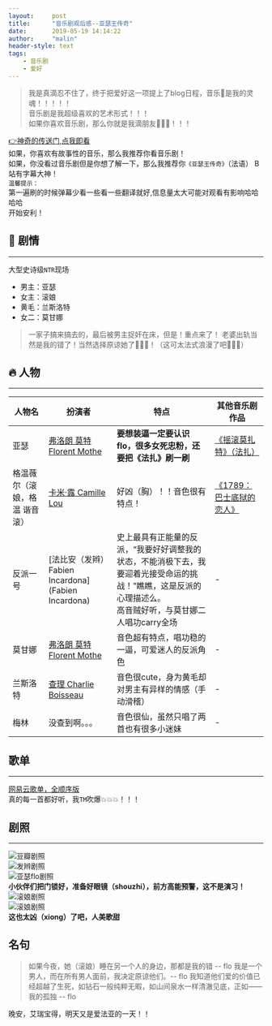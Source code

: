 ```yaml
---
layout:     post
title:      "音乐剧观后感--亚瑟王传奇"
date:       2019-05-19 14:14:22
author:     "malin"
header-style: text
tags:
    - 音乐剧
    - 爱好
---
```


> 我是真滴忍不住了，终于把爱好这一项提上了blog日程，音乐🎵是我的灵魂！！！！！<br/>
> 音乐剧是我超级喜欢的艺术形式！！！<br/>
> 如果你喜欢音乐剧，那么你就是我滴朋友💪💪💪！！！

[👉神奇的传送门,点我即看](https://www.bilibili.com/video/av6976555) <br/>
如果，你喜欢有故事性的音乐，那么我推荐你看音乐剧！<br/>
如果，你没看过音乐剧但是你想了解一下，那么我推荐你``《亚瑟王传奇》``（法语） B站有字幕大神！<br/>
``温馨提示：``<br/>
第一遍刷的时候弹幕少看一些看一些翻译就好,信息量太大可能对观看有影响哈哈哈哈<br/>
开始安利！<br/>

## 🌈 剧情
---

大型史诗级``NTR``现场
- 男主：亚瑟
- 女主：滚娘
- 黄毛：兰斯洛特
- 女二：莫甘娜
> 一家子搞来搞去的，最后被男主捉奸在床，但是！重点来了！
> 老婆出轨当然是我的错了！当然选择原谅她了💚💚💚！（这可太法式浪漫了吧🌹🌹🌹）

## 🔥 人物
---

| 人物名 | 扮演者 | 特点 | 其他音乐剧作品 |
| - | - | - | - |
| 亚瑟   | [弗洛朗 莫特 Florent Mothe](https://baike.baidu.com/item/Florent%20Mothe/10052036?fr=aladdin) | **要想装逼一定要认识flo，很多女死忠粉，还要把《法扎》刷一刷** | [《摇滚莫扎特》（法扎）](https://www.bilibili.com/video/av3058236) |
| 格温薇尔（滚娘，格温 谐音 滚）   | [卡米·露 Camille Lou](https://movie.douban.com/celebrity/1396740/) | 好凶（胸）！！音色很有特点！ | [《1789：巴士底狱的恋人》](https://www.bilibili.com/video/av2347887/?spm_id_from=333.788.videocard.0) |
| 反派一号   | [法比安（发辫） Fabien Incardona](Fabien Incardona) | 史上最具有正能量的反派，“我要好好调整我的状态，不能消极下去，我要迎着光接受命运的挑战！”瞧瞧，这是反派的心理描述么。<br/>高音贼好听，与莫甘娜二人唱功carry全场 | - |
| 莫甘娜   | [弗洛朗 莫特 Florent Mothe](https://baike.baidu.com/item/Florent%20Mothe/10052036?fr=aladdin) | 音色超有特点，唱功稳的一逼，可爱迷人的反派角色 | - |
| 兰斯洛特   | [查理 Charlie Boisseau](https://www.last.fm/zh/music/Charlie+Boisseau) | 音色很cute，身为黄毛却对男主有异样的情感（手动滑稽） | - |
| 梅林   | 没查到啊。。。 | 音色很仙，虽然只唱了两首也有很多小迷妹 | - |


## 歌单
---

[网易云歌单，全顺序版](http://music.163.com/playlist?id=643032254&userid=101960951)<br/>
真的每一首都好听，我``TM``吹爆💥💥💥！！！

## 剧照
---

![豆瓣剧照](http://image.baidu.com/search/detail?ct=503316480&z=undefined&tn=baiduimagedetail&ipn=d&word=%E4%BA%9A%E7%91%9F%E7%8E%8B%E4%BC%A0%E5%A5%87&step_word=&ie=utf-8&in=&cl=2&lm=-1&st=undefined&hd=undefined&latest=undefined&copyright=undefined&cs=1061811970,1596822245&os=1285015657,2336276554&simid=3377202445,289347113&pn=28&rn=1&di=67980&ln=527&fr=&fmq=1558539179123_R&fm=&ic=undefined&s=undefined&se=&sme=&tab=0&width=undefined&height=undefined&face=undefined&is=0,0&istype=0&ist=&jit=&bdtype=0&spn=0&pi=0&gsm=0&objurl=http%3A%2F%2Fi2.hdslb.com%2Fbfs%2Farchive%2F32865ec5189371899beed767f7f7f732813f3a20.jpg&rpstart=0&rpnum=0&adpicid=0&force=undefined)<br/>
![发辫剧照](http://image.baidu.com/search/detail?ct=503316480&z=undefined&tn=baiduimagedetail&ipn=d&word=%E4%BA%9A%E7%91%9F%E7%8E%8B%E4%BC%A0%E5%A5%87&step_word=&ie=utf-8&in=&cl=2&lm=-1&st=undefined&hd=undefined&latest=undefined&copyright=undefined&cs=1975545453,2935098248&os=16296831,1304856059&simid=4082475221,679853564&pn=44&rn=1&di=72270&ln=527&fr=&fmq=1558539179123_R&fm=&ic=undefined&s=undefined&se=&sme=&tab=0&width=undefined&height=undefined&face=undefined&is=0,0&istype=0&ist=&jit=&bdtype=0&spn=0&pi=0&gsm=0&objurl=http%3A%2F%2Fi1.hdslb.com%2Fbfs%2Farchive%2F7f8c976d94d70502396e2e4f5801bf13f86c1353.jpg&rpstart=0&rpnum=0&adpicid=0&force=undefined)<br/>
![亚瑟flo剧照](http://image.baidu.com/search/detail?ct=503316480&z=undefined&tn=baiduimagedetail&ipn=d&word=%E4%BA%9A%E7%91%9F%E7%8E%8B%E4%BC%A0%E5%A5%87&step_word=&ie=utf-8&in=&cl=2&lm=-1&st=undefined&hd=undefined&latest=undefined&copyright=undefined&cs=2346128493,3819131232&os=1915328916,3836746280&simid=4033469851,479266566&pn=1&rn=1&di=79750&ln=527&fr=&fmq=1558539179123_R&fm=&ic=undefined&s=undefined&se=&sme=&tab=0&width=undefined&height=undefined&face=undefined&is=0,0&istype=0&ist=&jit=&bdtype=0&spn=0&pi=0&gsm=0&objurl=http%3A%2F%2Fi2.hdslb.com%2Fbfs%2Farchive%2Fa6616b003d6cf8e52308f4402ed2937b08e4483e.jpg&rpstart=0&rpnum=0&adpicid=0&force=undefined)<br/>
**小伙伴们把门锁好，准备好眼镜（shouzhi），前方高能预警，这不是演习！**
![滚娘剧照](/img/musical/gun1.gif)<br/>
![滚娘剧照](/img/musical/gun2.gif)<br/>
**这也太凶（xiong）了吧，人美歌甜**

## 名句
> 如果今夜，她（滚娘）睡在另一个人的身边，那都是我的错 -- flo
> 我是一个男人，而在所有男人面前，我决定原谅他们。-- flo
> 我知道他们爱的价值已经超越了生死，如钻石一般纯粹无暇，如山间泉水一样清澈见底，正如——我的孤独 -- flo

晚安，艾瑞宝得，明天又是爱法亚的一天！！